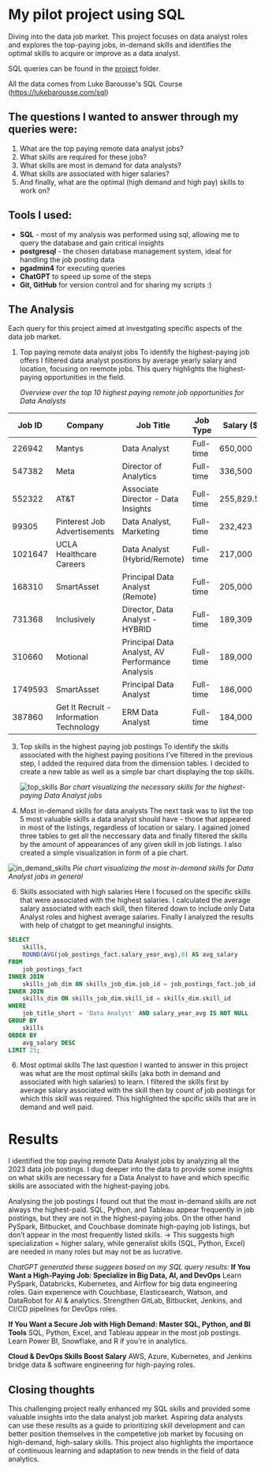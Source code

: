 # My pilot project using SQL
Diving into the data job market. This project focuses on data analyst roles and explores the top-paying jobs, in-demand skills and identifies the optimal skills to acquire or improve as a data analyst.

SQL queries can be found in the [project](/project/) folder.

All the data comes from Luke Barousse's SQL Course (https://lukebarousse.com/sql)

## The questions I wanted to answer through my queries were:

1. What are the top paying remote data analyst jobs?
2. What skills are required for these jobs?
3. What skills are most in demand for data analysts?
4. What skills are associated with higer salaries?
5. And finally, what are the optimal (high demand and high pay) skills to work on?

## Tools I used:

- **SQL** - most of my analysis was performed using sql, allowing me to query the database and gain critical insights
- **postgresql** - the chosen database management system, ideal for handling the job posting data
- **pgadmin4** for executing queries
- **ChatGPT** to speed up some of the steps
- **Git, GitHub** for version control and for sharing my scripts :)

## The Analysis

Each query for this project aimed at investgating specific aspects of the data job market.

1. Top paying remote data analyst jobs
   To identify the highest-paying job offers I filtered data analyst positions by average yearly salary and location, focusing on reemote jobs.
   This query highlights the highest-paying opportunities in the field.

   _Overview over the top 10 highest paying remote job opportunities for Data Analysts_

| **Job ID**  | **Company**                                      | **Job Title**                                    | **Job Type** | **Salary ($)** |
|------------|------------------------------------------------|-------------------------------------------------|-------------|---------------|
| 226942     | Mantys                                         | Data Analyst                                   | Full-time   | 650,000       |
| 547382     | Meta                                          | Director of Analytics                         | Full-time   | 336,500       |
| 552322     | AT&T                                          | Associate Director - Data Insights            | Full-time   | 255,829.50    |
| 99305      | Pinterest Job Advertisements                 | Data Analyst, Marketing                       | Full-time   | 232,423       |
| 1021647    | UCLA Healthcare Careers                      | Data Analyst (Hybrid/Remote)                  | Full-time   | 217,000       |
| 168310     | SmartAsset                                    | Principal Data Analyst (Remote)               | Full-time   | 205,000       |
| 731368     | Inclusively                                  | Director, Data Analyst - HYBRID               | Full-time   | 189,309       |
| 310660     | Motional                                      | Principal Data Analyst, AV Performance Analysis | Full-time   | 189,000       |
| 1749593    | SmartAsset                                    | Principal Data Analyst                        | Full-time   | 186,000       |
| 387860     | Get It Recruit - Information Technology      | ERM Data Analyst                              | Full-time   | 184,000       |


3. Top skills in the highest paying job postings
   To identify the skills associated with the highest paying positions I've filtered in the previous step, I added the required data from the dimension tables.
   I decided to create a new table as well as a simple bar chart displaying the top skills.

   ![top_skills](https://github.com/user-attachments/assets/a918e944-f08a-4ea9-a198-d85d4eabf97f)
   _Bar chart visualizing the necessary skills for the highest-paying Data Analyst jobs_


4. Most in-demand skills for data analysts
   The next task was to list the top 5 most valuable skills a data analyst should have - those that appeared in most of the listings, regardless of location or salary.
   I agained joined three tables to get all the neccessary data and finally filtered the skills by the amount of appearances of any given skill in job listings. I also created a      simple visualization in form of a pie chart.
   
 ![in_demand_skills](https://github.com/user-attachments/assets/49fe2479-86e1-460c-8f13-9f6d37988788)
 _Pie chart visualizing the most in-demand skills for Data Analyst jobs in general_
 
6. Skills associated with high salaries
   Here I focused on the specific skills that were associated with the highest salaries. I calculated the average salary associated with each skill, then filtered down to include     only Data Analyst roles and highest average salaries. Finally I analyzed the results with help of chatgpt to get meaningful insights.

```sql
SELECT 
	skills,
	ROUND(AVG(job_postings_fact.salary_year_avg),0) AS avg_salary
FROM 
	job_postings_fact
INNER JOIN 
	skills_job_dim ON skills_job_dim.job_id = job_postings_fact.job_id
INNER JOIN 
	skills_dim ON skills_job_dim.skill_id = skills_dim.skill_id
WHERE 
	job_title_short = 'Data Analyst' AND salary_year_avg IS NOT NULL
GROUP BY 
	skills
ORDER BY 
	avg_salary DESC
LIMIT 25;
```

6. Most optimal skills
   The last question I wanted to answer in this project was what are the most optimal skills (aka both in demand and associated with high salaries) to learn. I filtered the skills    first by average salary associated with the skill then by count of job postings for which this skill was required. This highlighted the spcific skills that are in demand and       well paid. 


# Results

I identified the top paying remote Data Analyst jobs by analyzing all the 2023 data job postings. I dug deeper into the data to provide some insights on what skills are necessary for a Data Analyst to have and which specific skills are associated with the highest-paying jobs.  

Analysing the job postings I found out that the most in-demand skills are not always the highest-paid. SQL, Python, and Tableau appear frequently in job postings, but they are not in the highest-paying jobs. On the other hand PySpark, Bitbucket, and Couchbase dominate high-paying job listings, but don’t appear in the most frequently listed skills.
→ This suggests high specialization = higher salary, while generalist skills (SQL, Python, Excel) are needed in many roles but may not be as lucrative.

_ChatGPT generated these suggees based on my SQL query results:_
**If You Want a High-Paying Job: Specialize in Big Data, AI, and DevOps**
Learn PySpark, Databricks, Kubernetes, and Airflow for big data engineering roles.
Gain experience with Couchbase, Elasticsearch, Watson, and DataRobot for AI & analytics.
Strengthen GitLab, Bitbucket, Jenkins, and CI/CD pipelines for DevOps roles.

**If You Want a Secure Job with High Demand: Master SQL, Python, and BI Tools**
SQL, Python, Excel, and Tableau appear in the most job postings.
Learn Power BI, Snowflake, and R if you’re in analytics.

**Cloud & DevOps Skills Boost Salary**
AWS, Azure, Kubernetes, and Jenkins bridge data & software engineering for high-paying roles.


## Closing thoughts

This challenging project really enhanced my SQL skills and provided some valuable insights into the data analyst job market. Aspiring data analysts can use these results as a guide to prioritizing skill development and can better position themselves in the competetive job market by focusing on high-demand, high-salary skills. This project also highlights the importance of continuous learning and adaptation to new trends in the field of data analytics.
